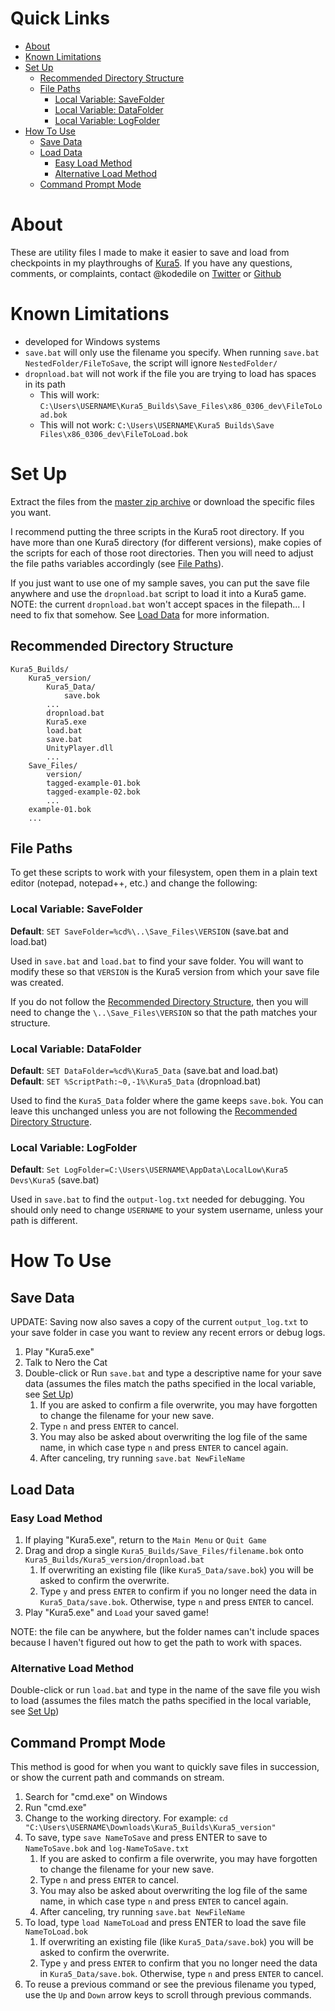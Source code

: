 # Quick Links

- [About](#about)
- [Known Limitations](#known-limitations)
- [Set Up](#set-up)
    - [Recommended Directory Structure](#recommended-directory-structure)
    - [File Paths](#file-paths)
        - [Local Variable: SaveFolder](#local-variable-savefolder)
        - [Local Variable: DataFolder](#local-variable-datafolder)
        - [Local Variable: LogFolder](#local-variable-logfolder)
- [How To Use](#how-to-use)
    - [Save Data](#save-data)
    - [Load Data](#load-data)
        - [Easy Load Method](#easy-load-method)
        - [Alternative Load Method](#alternative-load-method)
    - [Command Prompt Mode](#command-prompt-mode)

# About

These are utility files I made to make it easier to save and load from checkpoints in my playthroughs of [Kura5](https://chickenhat.itch.io/kura5-bonds-of-the-undying). If you have any questions, comments, or complaints, contact @kodedile on [Twitter](https://twitter.com/kodedile) or [Github](https://github.com/kodedile)

# Known Limitations

- developed for Windows systems
- `save.bat` will only use the filename you specify.  When running `save.bat NestedFolder/FileToSave`, the script will ignore `NestedFolder/`
- `dropnload.bat` will not work if the file you are trying to load has spaces in its path
    - This will work: `C:\Users\USERNAME\Kura5_Builds\Save_Files\x86_0306_dev\FileToLoad.bok`
    - This will not work: `C:\Users\USERNAME\Kura5 Builds\Save Files\x86_0306_dev\FileToLoad.bok`

# Set Up 

Extract the files from the [master zip archive](https://github.com/kodedile/SaveDataScripts/archive/refs/heads/master.zip) or download the specific files you want.

I recommend putting the three scripts in the Kura5 root directory. If you have more than one Kura5 directory (for different versions), make copies of the scripts for each of those root directories.  Then you will need to adjust the file paths variables accordingly (see [File Paths](#file-paths)).

If you just want to use one of my sample saves, you can put the save file anywhere and use the `dropnload.bat` script to load it into a Kura5 game. NOTE: the current `dropnload.bat` won't accept spaces in the filepath... I need to fix that somehow. See [Load Data](#load-data) for more information.

## Recommended Directory Structure

```
Kura5_Builds/
    Kura5_version/
        Kura5_Data/
            save.bok
	    ...
        dropnload.bat
        Kura5.exe
        load.bat
        save.bat
        UnityPlayer.dll
        ...
    Save_Files/
        version/
	    tagged-example-01.bok
	    tagged-example-02.bok
	    ...
	example-01.bok
	...
```

## File Paths

To get these scripts to work with your filesystem, open them in a plain text editor (notepad, notepad++, etc.) and change the following:

### Local Variable: SaveFolder

**Default**: `SET SaveFolder=%cd%\..\Save_Files\VERSION` (save.bat and load.bat)

Used in `save.bat` and `load.bat` to find your save folder.  You will want to modify these so that `VERSION` is the Kura5 version from which your save file was created.

If you do not follow the [Recommended Directory Structure](#recommended-directory-structure), then you will need to change the `\..\Save_Files\VERSION` so that the path matches your structure.

### Local Variable: DataFolder

**Default**: `SET DataFolder=%cd%\Kura5_Data` (save.bat and load.bat)  
**Default**: `SET %ScriptPath:~0,-1%\Kura5_Data` (dropnload.bat)

Used to find the `Kura5_Data` folder where the game keeps `save.bok`.  You can leave this unchanged unless you are not following the [Recommended Directory Structure](#recommended-directory-structure).

### Local Variable: LogFolder

**Default**: `Set LogFolder=C:\Users\USERNAME\AppData\LocalLow\Kura5 Devs\Kura5` (save.bat)

Used in `save.bat` to find the `output-log.txt` needed for debugging. You should only need to change `USERNAME` to your system username, unless your path is different.

# How To Use

## Save Data

UPDATE: Saving now also saves a copy of the current `output_log.txt` to your save folder in case you want to review any recent errors or debug logs.

1.  Play "Kura5.exe"
2.  Talk to Nero the Cat
3.  Double-click or Run `save.bat` and type a descriptive name for your save data (assumes the files match the paths specified in the local variable, see [Set Up](#set-up))
    1.  If you are asked to confirm a file overwrite, you may have forgotten to change the filename for your new save.
    2.  Type `n` and press `ENTER` to cancel.
    3.  You may also be asked about overwriting the log file of the same name, in which case type `n` and press `ENTER` to cancel again.
    4.  After canceling, try running `save.bat NewFileName`

## Load Data

### Easy Load Method

1.  If playing "Kura5.exe", return to the `Main Menu` or `Quit Game`
2.  Drag and drop a single `Kura5_Builds/Save_Files/filename.bok` onto `Kura5_Builds/Kura5_version/dropnload.bat`
    1.  If overwriting an existing file (like `Kura5_Data/save.bok`) you will be asked to confirm the overwrite. 
    2.  Type `y` and press `ENTER` to confirm if you no longer need the data in `Kura5_Data/save.bok`. Otherwise, type `n` and press `ENTER` to cancel.
3.  Play "Kura5.exe" and `Load` your saved game!

NOTE: the file can be anywhere, but the folder names can't include spaces because I haven't figured out how to get the path to work with spaces.

### Alternative Load Method

Double-click or run `load.bat` and type in the name of the save file you wish to load (assumes the files match the paths specified in the local variable, see [Set Up](#set=up))

## Command Prompt Mode

This method is good for when you want to quickly save files in succession, or show the current path and commands on stream.

1.  Search for "cmd.exe" on Windows
2.  Run "cmd.exe"
3.  Change to the working directory. For example: `cd "C:\Users\USERNAME\Downloads\Kura5_Builds\Kura5_version"`
4.  To save, type `save NameToSave` and press ENTER to save to `NameToSave.bok` and `log-NameToSave.txt`
    1.  If you are asked to confirm a file overwrite, you may have forgotten to change the filename for your new save.
    2.  Type `n` and press `ENTER` to cancel.
    3.  You may also be asked about overwriting the log file of the same name, in which case type `n` and press `ENTER` to cancel again.
    4.  After canceling, try running `save.bat NewFileName`
6.  To load, type `load NameToLoad` and press ENTER to load the save file `NameToLoad.bok`
    1.  If overwriting an existing file (like `Kura5_Data/save.bok`) you will be asked to confirm the overwrite. 
    2.  Type `y` and press `ENTER` to confirm that you no longer need the data in `Kura5_Data/save.bok`. Otherwise, type `n` and press `ENTER` to cancel.
7.  To reuse a previous command or see the previous filename you typed, use the `Up` and `Down` arrow keys to scroll through previous commands.
